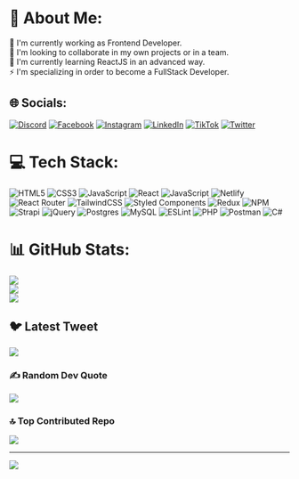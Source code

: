 # 💫 About Me:
🔭 I'm currently working as Frontend Developer.<br>👯 I'm looking to collaborate in my own projects or in a team.<br>🌱 I'm currently learning ReactJS in an advanced way.<br>⚡ I'm specializing in order to become a FullStack Developer.


## 🌐 Socials:
[![Discord](https://img.shields.io/badge/Discord-%237289DA.svg?logo=discord&logoColor=white)](https://discord.gg/Codesor#9719)
[![Facebook](https://img.shields.io/badge/Facebook-%231877F2.svg?logo=Facebook&logoColor=white)](https://web.facebook.com/miguelangeel25/)
[![Instagram](https://img.shields.io/badge/Instagram-%23E4405F.svg?logo=Instagram&logoColor=white)](https://instagram.com/miguel_g25)
[![LinkedIn](https://img.shields.io/badge/LinkedIn-%230077B5.svg?logo=linkedin&logoColor=white)](https://www.linkedin.com/in/migueldev1/)
[![TikTok](https://img.shields.io/badge/TikTok-%23000000.svg?logo=TikTok&logoColor=white)](https://www.tiktok.com/@miguel.guevara1)
[![Twitter](https://img.shields.io/badge/Twitter-%231DA1F2.svg?logo=Twitter&logoColor=white)](https://twitter.com/Miguel_Guevaraa) 

# 💻 Tech Stack:
![HTML5](https://img.shields.io/badge/html5-%23E34F26.svg?style=for-the-badge&logo=html5&logoColor=white) ![CSS3](https://img.shields.io/badge/css3-%231572B6.svg?style=for-the-badge&logo=css3&logoColor=white) ![JavaScript](https://img.shields.io/badge/javascript-%23323330.svg?style=for-the-badge&logo=javascript&logoColor=%23F7DF1E) ![React](https://img.shields.io/badge/react-%2320232a.svg?style=for-the-badge&logo=react&logoColor=%2361DAFB) ![JavaScript](https://img.shields.io/badge/javascript-%23323330.svg?style=for-the-badge&logo=javascript&logoColor=%23F7DF1E) ![Netlify](https://img.shields.io/badge/netlify-%23000000.svg?style=for-the-badge&logo=netlify&logoColor=#00C7B7) ![React Router](https://img.shields.io/badge/React_Router-CA4245?style=for-the-badge&logo=react-router&logoColor=white) ![TailwindCSS](https://img.shields.io/badge/tailwindcss-%2338B2AC.svg?style=for-the-badge&logo=tailwind-css&logoColor=white) ![Styled Components](https://img.shields.io/badge/styled--components-DB7093?style=for-the-badge&logo=styled-components&logoColor=white) ![Redux](https://img.shields.io/badge/redux-%23593d88.svg?style=for-the-badge&logo=redux&logoColor=white) ![NPM](https://img.shields.io/badge/NPM-%23000000.svg?style=for-the-badge&logo=npm&logoColor=white) ![Strapi](https://img.shields.io/badge/strapi-%232E7EEA.svg?style=for-the-badge&logo=strapi&logoColor=white) ![jQuery](https://img.shields.io/badge/jquery-%230769AD.svg?style=for-the-badge&logo=jquery&logoColor=white) ![Postgres](https://img.shields.io/badge/postgres-%23316192.svg?style=for-the-badge&logo=postgresql&logoColor=white) ![MySQL](https://img.shields.io/badge/mysql-%2300f.svg?style=for-the-badge&logo=mysql&logoColor=white) ![ESLint](https://img.shields.io/badge/ESLint-4B3263?style=for-the-badge&logo=eslint&logoColor=white) ![PHP](https://img.shields.io/badge/php-%23777BB4.svg?style=for-the-badge&logo=php&logoColor=white) ![Postman](https://img.shields.io/badge/Postman-FF6C37?style=for-the-badge&logo=postman&logoColor=white) ![C#](https://img.shields.io/badge/c%23-%23239120.svg?style=for-the-badge&logo=c-sharp&logoColor=white)

# 📊 GitHub Stats:
![](https://github-readme-stats.vercel.app/api?username=MiguelGuevara25&theme=gotham&hide_border=true&include_all_commits=false&count_private=false)<br/>
![](https://github-readme-streak-stats.herokuapp.com/?user=MiguelGuevara25&theme=gotham&hide_border=true)<br/>
![](https://github-readme-stats.vercel.app/api/top-langs/?username=MiguelGuevara25&theme=gotham&hide_border=true&include_all_commits=false&count_private=false&layout=compact)

## 🐦 Latest Tweet
[![](https://gtce.itsvg.in/api?username=@Miguel_Guevaraa)](https://github.com/VishwaGauravIn/github-twitter-card-embed)

### ✍️ Random Dev Quote
![](https://quotes-github-readme.vercel.app/api?type=horizontal&theme=tokyonight)

### 🔝 Top Contributed Repo
![](https://github-contributor-stats.vercel.app/api?username=MiguelGuevara25&limit=5&theme=tokyonight&combine_all_yearly_contributions=true)

---
[![](https://visitcount.itsvg.in/api?id=MiguelGuevara25&icon=2&color=1)](https://visitcount.itsvg.in)

<!-- Proudly created with GPRM ( https://gprm.itsvg.in ) -->
